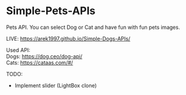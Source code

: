 # Simple-Pets-APIs
Pets API. You can select Dog or Cat and have fun with fun pets images.

LIVE: https://arek1997.github.io/Simple-Dogs-APIs/ 

Used API: \
Dogs: https://dog.ceo/dog-api/ \
Cats: https://cataas.com/#/ 


TODO:

- Implement slider (LightBox clone)
